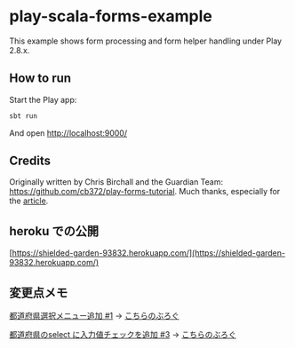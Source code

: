 # play-scala-forms-example

This example shows form processing and form helper handling under Play 2.8.x.

## How to run

Start the Play app:

```bash
sbt run
```

And open [http://localhost:9000/](http://localhost:9000/)

## Credits

Originally written by Chris Birchall and the Guardian Team: <https://github.com/cb372/play-forms-tutorial>.  Much thanks, especially for the [article](https://www.theguardian.com/info/developer-blog/2015/dec/30/how-to-add-a-form-to-a-play-application).

## heroku での公開
[https://shielded-garden-93832.herokuapp.com/](https://shielded-garden-93832.herokuapp.com/)

## 変更点メモ
[都道府県選択メニュー追加 #1](https://github.com/hakataminamiWS/play-scala-forms-example/issues/1)
-> [こちらのぶろぐ](https://hakataminamiwebservice.hatenablog.com/entry/2021/02/04/143939)

[都道府県のselect に入力値チェックを追加 #3](https://github.com/hakataminamiWS/play-scala-forms-example/issues/3)
-> [こちらのぶろぐ](https://hakataminamiwebservice.hatenablog.com/entry/2021/02/22/145926)